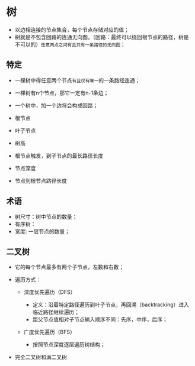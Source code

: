 # 树

* 以边相连接的节点集合，每个节点存储对应的值；
* 树就是不包含回路的连通无向图。（回路：最终可以绕回根节点的路径，树是不可以的）`任意两点之间有且只有一条路径的无向图`；

## 特定

* 一棵树中得任意两个节点`有且仅有唯一`的一条路经连通；
* 一棵树有n个节点，那它一定有n-1条边；
* 一个树中，加一个边将会构成回路；

* 根节点

* 叶子节点

* 树高

* 根节点触发，到子节点的最长路径长度

* 节点深度

* 节点到根节点路径长度

## 术语

* 树尺寸：树中节点的数量；
* 有序树：
* 宽度: 一层节点的数量；


## 二叉树

* 它的每个节点最多有两个子节点，左数和右数；

* 遍历方式：
  + 深度优先遍历（DFS）
    - 定义：沿着特定路径遍历到叶子节点，再回溯（backtracking）进入临近路径继续遍历；
    - 距父节点值相对子节点输入顺序不同：先序，中序，后序；

  + 广度优先遍历（BFS）
    - 按照节点深度逐层遍历树结构；

* 完全二叉树和满二叉树
